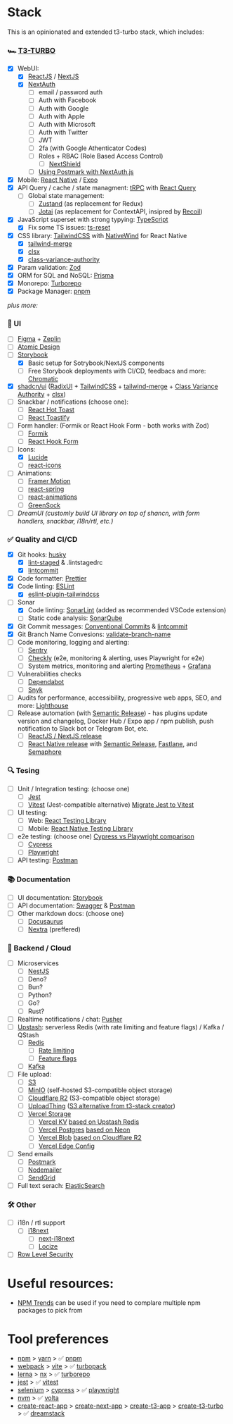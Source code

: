 # Stack

This is an opinionated and extended t3-turbo stack, which includes:

### 🏎️ [T3-TURBO](https://github.com/t3-oss/create-t3-turbo)

- [x] WebUI:
  - [x] [ReactJS](https://react.dev/) / [NextJS](https://nextjs.org/)
  - [x] [NextAuth](https://next-auth.js.org/)
    - [ ] email / password auth
    - [ ] Auth with Facebook
    - [ ] Auth with Google
    - [ ] Auth with Apple
    - [ ] Auth with Microsoft
    - [ ] Auth with Twitter
    - [ ] JWT
    - [ ] 2fa (with Google Athenticator Codes)
    - [ ] Roles + RBAC (Role Based Access Control)
      - [ ] [NextShield](https://imjulianeral.github.io/next-shield/)
    - [ ] [Using Postmark with NextAuth.js](https://shadcn.com/next-auth-postmark)
- [x] Mobile: [React Native](https://reactnative.dev/) / [Expo](https://expo.dev/)
- [x] API Query / cache / state managment: [tRPC](https://trpc.io/) with [React Query](https://tanstack.com/query/v3/)
  - [ ] Global state management:
    - [ ] [Zustand](https://zustand-demo.pmnd.rs/) (as replacement for Redux)
    - [ ] [Jotai](https://jotai.org/) (as replacement for ContextAPI, insipred by [Recoil](https://recoiljs.org/))
- [x] JavaScript superset with strong typying: [TypeScript](https://www.typescriptlang.org/)
  - [x] Fix some TS issues: [ts-reset](https://github.com/total-typescript/ts-reset)
- [x] CSS library: [TailwindCSS](https://tailwindcss.com/) with [NativeWind](https://www.nativewind.dev/) for React Native
  - [x] [tailwind-merge](https://www.npmjs.com/package/tailwind-merge)
  - [x] [clsx](https://www.npmjs.com/package/clsx)
  - [x] [class-variance-authority](https://cva.style/docs)
- [x] Param validation: [Zod](https://zod.dev/)
- [x] ORM for SQL and NoSQL: [Prisma](https://www.prisma.io/)
- [x] Monorepo: [Turborepo](https://turbo.build/repo)
- [x] Package Manager: [pnpm](https://pnpm.io/)

_plus more:_

### 🪪 UI

- [ ] [Figma](https://www.figma.com/) + [Zeplin](https://zeplin.io/)
- [ ] [Atomic Design](https://atomicdesign.bradfrost.com/chapter-2/)
- [ ] [Storybook](https://storybook.js.org/)
  - [x] Basic setup for Sotrybook/NextJS components
  - [ ] Free Storybook deployments with CI/CD, feedbacs and more: [Chromatic](https://www.chromatic.com/)
- [x] [shadcn/ui](https://ui.shadcn.com/) ([RadixUI](https://www.radix-ui.com/) + [TailwindCSS](https://tailwindcss.com/) + [tailwind-merge](https://github.com/dcastil/tailwind-merge) + [Class Variance Authority](https://github.com/joe-bell/cva) + [clsx](https://github.com/lukeed/clsx))
- [ ] Snackbar / notifications (choose one):
  - [ ] [React Hot Toast](https://react-hot-toast.com/)
  - [ ] [React Toastify](https://www.npmjs.com/package/react-toastify)
- [ ] Form handler: (Formik or React Hook Form - both works with Zod)
  - [ ] [Formik](https://formik.org/)
  - [ ] [React Hook Form](https://react-hook-form.com/)
- [ ] Icons:
  - [x] [Lucide](https://lucide.dev/)
  - [ ] [react-icons](https://react-icons.github.io/react-icons/)
- [ ] Animations:
  - [ ] [Framer Motion](https://www.framer.com/motion/)
  - [ ] [react-spring](https://www.react-spring.dev/)
  - [ ] [react-animations](https://github.com/FormidableLabs/react-animations)
  - [ ] [GreenSock](https://greensock.com/)
- [ ] _DreamUI (customly build UI library on top of shancn, with form handlers, snackbar, i18n/rtl, etc.)_

### ✅ Quality and CI/CD

- [x] Git hooks: [husky](https://typicode.github.io/husky/#/)
  - [x] [lint-staged](https://github.com/okonet/lint-staged) & .lintstagedrc
  - [x] [lintcommit](https://commitlint.js.org/)
- [x] Code formatter: [Prettier](https://prettier.io/)
- [x] Code linting: [ESLint](https://eslint.org/)
  - [x] [eslint-plugin-tailwindcss](https://github.com/francoismassart/eslint-plugin-tailwindcss)
- [ ] Sonar
  - [x] Code linting: [SonarLint](https://www.sonarsource.com/products/sonarlint/) (added as recommended VSCode extension)
  - [ ] Static code analysis: [SonarQube](https://www.sonarsource.com/products/sonarqube/)
- [x] Git Commit messages: [Conventional Commits](https://www.conventionalcommits.org/en/v1.0.0/) & [lintcommit](https://commitlint.js.org/)
- [x] Git Branch Name Convesions: [validate-branch-name](https://github.com/JsonMa/validate-branch-name#readme)
- [ ] Code monitoring, logging and alerting:
  - [ ] [Sentry](https://sentry.io/welcome/)
  - [ ] [Checkly](https://www.checklyhq.com/) (e2e, monitoring & alerting, uses Playwright for e2e)
  - [ ] System metrics, monitoring and alerting [Prometheus](https://prometheus.io/) + [Grafana](https://grafana.com/)
- [ ] Vulnerabilities checks
  - [ ] [Dependabot](https://docs.github.com/en/code-security/dependabot/dependabot-alerts/about-dependabot-alerts)
  - [ ] [Snyk](https://snyk.io/)
- [ ] Audits for performance, accessibility, progressive web apps, SEO, and more: [Lighthouse](https://developer.chrome.com/docs/lighthouse/overview/#cli)
- [ ] Release automation (with [Semantic Release](https://semantic-release.gitbook.io/semantic-release/)) - has plugins update version and changelog, Docker Hub / Expo app / npm publish, push notification to Slack bot or Telegram Bot, etc.
  - [ ] [ReactJS / NextJS release](https://dev.to/amalv/how-to-setup-semantic-release-for-a-react-app-or-a-next-js-app-25c1)
  - [ ] [React Native release](https://semaphoreci.com/blog/automate-react-native-release) with [Semantic Release](https://github.com/semantic-release/semantic-release), [Fastlane](https://fastlane.tools/), and [Semaphore](https://semaphoreci.com/)

### 🔍 Tesing

- [ ] Unit / Integration testing: (choose one)
  - [ ] [Jest](https://jestjs.io/)
  - [ ] [Vitest](https://vitest.dev/) (Jest-compatible alternative)
        [Migrate Jest to Vitest](https://dev.to/mbarzeev/from-jest-to-vitest-migration-and-benchmark-23pl)
- [ ] UI testing:
  - [ ] Web: [React Testing Library](https://testing-library.com/docs/react-testing-library/intro/)
  - [ ] Mobile: [React Native Testing Library](https://testing-library.com/docs/react-native-testing-library/intro)
- [ ] e2e testing: (choose one) [Cypress vs Playwright comparison](https://www.browserstack.com/guide/playwright-vs-cypress)
  - [ ] [Cypress](https://www.cypress.io/)
  - [ ] [Playwright](https://playwright.dev/)
- [ ] API testing: [Postman](https://www.postman.com/)

### 📚 Documentation

- [ ] UI documentation: [Storybook](https://storybook.js.org/)
- [ ] API documentation: [Swagger](https://swagger.io/) & [Postman](https://www.postman.com/)
- [ ] Other markdown docs: (choose one)
  - [ ] [Docusaurus](https://docusaurus.io/)
  - [ ] [Nextra](https://nextra.site/) (preffered)

### 💭 Backend / Cloud

- [ ] Microservices
  - [ ] [NestJS](https://nestjs.com/)
  - [ ] Deno?
  - [ ] Bun?
  - [ ] Python?
  - [ ] Go?
  - [ ] Rust?
- [ ] Realtime notifications / chat: [Pusher](https://pusher.com/)
- [ ] [Upstash](https://upstash.com/): serverless Redis (with rate limiting and feature flags) / Kafka / QStash
  - [ ] [Redis](https://docs.upstash.com/redis)
    - [ ] [Rate limiting](https://upstash.com/blog/upstash-ratelimit)
    - [ ] [Feature flags](https://docs.upstash.com/redis/sdks/edge-flags/overview)
  - [ ] [Kafka](https://docs.upstash.com/kafka)
- [ ] File upload:
  - [ ] [S3](https://aws.amazon.com/s3/?nc1=h_ls)
  - [ ] [MinIO](https://min.io/) (self-hosted S3-compatible object storage)
  - [ ] [Cloudflare R2](https://www.cloudflare.com/products/r2/) (S3-compatible object storage)
  - [ ] [UploadThing](https://uploadthing.com/) ([S3 alternative from t3-stack creator](https://www.youtube.com/watch?v=mxT3j-5s1Zc))
  - [ ] [Vercel Storage](https://vercel.com/docs/storage)
    - [ ] [Vercel KV](https://vercel.com/docs/storage#:~:text=your%20frontend%20framework.-,Vercel%20KV,-%3A%20Durable%20Redis) [based on Upstash Redis](https://docs.upstash.com/redis)
    - [ ] [Vercel Postgres](https://vercel.com/docs/storage#:~:text=%3A%20Durable%20Redis-,Vercel%20Postgres,-%3A%20Serverless%20SQL) [based on Neon](https://neon.tech/)
    - [ ] [Vercel Blob](https://vercel.com/docs/storage#:~:text=%3A%20Serverless%20SQL-,Vercel%20Blob,-%3A%20Large%20file%20storage) [based on Cloudflare R2](https://www.cloudflare.com/products/r2/)
    - [ ] [Vercel Edge Config](https://vercel.com/docs/storage#:~:text=Large%20file%20storage-,Vercel%20Edge%20Config,-%3A%20Global%2C%20low%2Dlatency)
- [ ] Send emails
  - [ ] [Postmark](https://postmarkapp.com/)
  - [ ] [Nodemailer](https://nodemailer.com/about/)
  - [ ] [SendGrid](https://sendgrid.com/)
- [ ] Full text serach: [ElasticSearch](https://www.elastic.co/enterprise-search)

### 🛠️ Other

- [ ] i18n / rtl support
  - [ ] [i18next](https://www.i18next.com/)
    - [ ] [next-i18next](https://next.i18next.com/)
    - [ ] [Locize](https://locize.com/)
- [ ] [Row Level Security](https://www.postgresql.org/docs/current/ddl-rowsecurity.html)

# Useful resources:

- [NPM Trends](https://npmtrends.com/) can be used if you need to complare multiple npm packages to pick from

# Tool preferences

- [npm](https://www.npmjs.com/) > [yarn](https://yarnpkg.com/) > ✅ [pnpm](https://pnpm.io/)
- [webpack](https://webpack.js.org/) > [vite](https://vitejs.dev/) > ✅ [turbopack](https://turbo.build/pack)
- [lerna](https://lerna.js.org/) > [nx](https://nx.dev/) > ✅ [turborepo](https://turbo.build/repo)
- [jest](https://jestjs.io/) > ✅ [vitest](https://vitest.dev/)
- [selenium](https://www.selenium.dev/) > [cypress](https://www.cypress.io/) > ✅ [playwright](https://playwright.dev/)
- [nvm](https://github.com/nvm-sh/nvm) > ✅ [volta](https://volta.sh/)
- [create-react-app](https://www.npmjs.com/package/create-react-app) > [create-next-app](https://www.npmjs.com/package/create-next-app) > [create-t3-app](https://github.com/t3-oss/create-t3-app) > [create-t3-turbo](https://github.com/t3-oss/create-t3-turbo) > ✅ [dreamstack](https://github.com/olehmelnyk/dream-stack)
